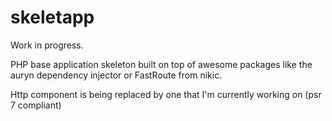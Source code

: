 # skeletapp

Work in progress.

PHP base application skeleton built on top of awesome packages like the auryn dependency injector or FastRoute from nikic.

Http component is being replaced by one that I'm currently working on (psr 7 compliant)
